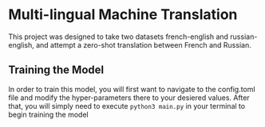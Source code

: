 # Multi-lingual Machine Translation

This project was designed to take two datasets french-english and russian-english, and attempt a zero-shot translation between French and Russian.

## Training the Model

In order to train this model, you will first want to navigate to the config.toml file and modify the hyper-parameters there to your desiered values. After that, you will simply need to execute 
``` python3 main.py ```
in your terminal to begin training the model

